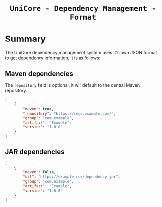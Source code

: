 <div align="center">

# `UniCore - Dependency Management - Format`

</div>

# Summary

The UniCore dependency management system uses it's own JSON format to get dependency information,
it is as follows:

## Maven dependencies
The `repository` field is optional, it will default to the central Maven repository.
```json
[
    {
        "maven": true,
        "repository": "https://repo.example.com/",
        "group": "com.example",
        "artifact": "Example",
        "version": "1.0.0"
    }
]
```

## JAR dependencies
```json
[
    {
        "maven": false,
        "url": "https://example.com/dependency.jar",
        "group": "com.example",
        "artifact": "Example",
        "version": "1.0.0"
    }
]
```